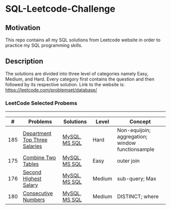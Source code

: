 
# SQL-Leetcode-Challenge 

## Motivation
This repo contains all my SQL solutions from Leetcode website in order to practice my SQL programming skills.

## Description
The solutions are divided into three level of categories namely Easy, Medium, and Hard. Every category first contains the question and then followed by its respective solution.
Link to the website is: https://leetcode.com/problemset/database/

### LeetCode Selected Probems
---

| \# | Problems | Solutions | Level | Concept |
|----|----------|-----------|------| --------|
| 185 | [Department Top Three Salaries](https://leetcode.com/problems/department-top-three-salaries) | [MySQL, MS SQL](./02_Hard/Department%20Top%20Three%20Salaries.sql) | Hard | Non-equijoin; aggregation; window functionsample |
| 175 | [Combine Two Tables](https://leetcode.com/problems/combine-two-tables/) | [MySQL, MS SQL](./00_Easy/Combine%20Two%20Tables.sql) | Easy | outer join |
| 176 | [Second Highest Salary](https://leetcode.com/problems/second-highest-salary/) | [MySQL, MS SQL](./01_Medium/Second%20Highest%20Salary.sql) | Medium | sub-query; Max |
| 180 | [Consecutive Numbers](https://leetcode.com/problems/consecutive-numbers/) | [MySQL, MS SQL](./01_Medium/Consecutive%20Numbers.sql) | Medium | DISTINCT; where |